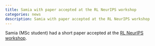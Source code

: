 ```yaml
---
title: Samia with paper accepted at the RL NeurIPS workshop
categories: news
description: Samia with paper accepted at the RL NeurIPS workshop
---
```


Samia (MSc student) had a short paper accepted at the [RL NeurIPS workshop](https://sites.google.com/view/biologicalandartificialrl).